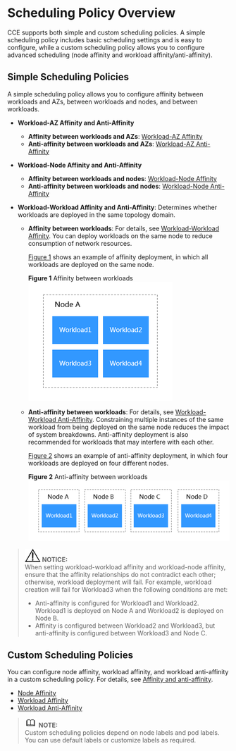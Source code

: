 # Scheduling Policy Overview<a name="cce_01_0051"></a>

CCE supports both simple and custom scheduling policies. A simple scheduling policy includes basic scheduling settings and is easy to configure, while a custom scheduling policy allows you to configure advanced scheduling \(node affinity and workload affinity/anti-affinity\).

## Simple Scheduling Policies<a name="section10806164114720"></a>

A simple scheduling policy allows you to configure affinity between workloads and AZs, between workloads and nodes, and between workloads.

-   **Workload-AZ Affinity and Anti-Affinity**
    -   **Affinity between workloads and AZs**:  [Workload-AZ Affinity](workload-az-affinity.md)
    -   **Anti-affinity between workloads and AZs**:  [Workload-AZ Anti-Affinity](workload-az-anti-affinity.md)

-   **Workload-Node Affinity and Anti-Affinity**
    -   **Affinity between workloads and nodes**:  [Workload-Node Affinity](workload-node-affinity.md)
    -   **Anti-affinity between workloads and nodes**:  [Workload-Node Anti-Affinity](workload-node-anti-affinity.md)

-   **Workload-Workload Affinity and Anti-Affinity**: Determines whether workloads are deployed in the same topology domain.
    -   **Affinity between workloads**: For details, see  [Workload-Workload Affinity](workload-workload-affinity.md). You can deploy workloads on the same node to reduce consumption of network resources.

        [Figure 1](#fig3017424713)  shows an example of affinity deployment, in which all workloads are deployed on the same node.

        **Figure  1**  Affinity between workloads<a name="fig3017424713"></a>  
        ![](figures/affinity-between-workloads.png "affinity-between-workloads")

    -   **Anti-affinity between workloads**: For details, see  [Workload-Workload Anti-Affinity](workload-workload-anti-affinity.md). Constraining multiple instances of the same workload from being deployed on the same node reduces the impact of system breakdowns. Anti-affinity deployment is also recommended for workloads that may interfere with each other.

        [Figure 2](#fig1505421971)  shows an example of anti-affinity deployment, in which four workloads are deployed on four different nodes.

        **Figure  2**  Anti-affinity between workloads<a name="fig1505421971"></a>  
        ![](figures/anti-affinity-between-workloads.png "anti-affinity-between-workloads")



>![](public_sys-resources/icon-notice.gif) **NOTICE:**   
>When setting workload-workload affinity and workload-node affinity, ensure that the affinity relationships do not contradict each other; otherwise, workload deployment will fail. For example, workload creation will fail for Workload3 when the following conditions are met:  
>-   Anti-affinity is configured for Workload1 and Workload2. Workload1 is deployed on Node A and Workload2 is deployed on Node B.  
>-   Affinity is configured between Workload2 and Workload3, but anti-affinity is configured between Workload3 and Node C.  

## Custom Scheduling Policies<a name="section2169530191212"></a>

You can configure node affinity, workload affinity, and workload anti-affinity in a custom scheduling policy. For details, see  [Affinity and anti-affinity](https://kubernetes.io/docs/concepts/configuration/assign-pod-node/?spm=a2c4g.11186623.2.34.7f4d38f6C1WPWj#affinity-and-anti-affinity).

-   [Node Affinity](node-affinity.md)
-   [Workload Affinity](pod-affinity.md)
-   [Workload Anti-Affinity](pod-anti-affinity.md)

>![](public_sys-resources/icon-note.gif) **NOTE:**   
>Custom scheduling policies depend on node labels and pod labels. You can use default labels or customize labels as required.  

